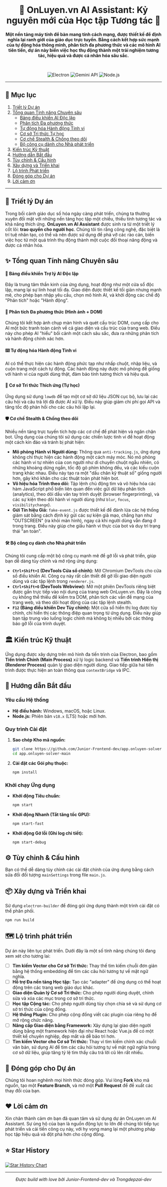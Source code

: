 <div align="center">
  <br/>
  <h1>🚀 OnLuyen.vn AI Assistant: Kỷ nguyên mới của Học tập Tương tác 🚀</h1>
  <p>
    <strong>Một nền tảng máy tính để bàn mang tính cách mạng, được thiết kế để định nghĩa lại ranh giới của giáo dục trực tuyến. Bằng cách kết hợp sức mạnh của tự động hóa thông minh, phân tích đa phương thức và các mô hình AI tiên tiến, dự án này biến việc học thụ động thành một trải nghiệm tương tác, hiệu quả và được cá nhân hóa sâu sắc.</strong>
  </p>
  <br/>
  <p>
    <img src="https://img.shields.io/badge/Electron-^27.0.0-47848F?style=for-the-badge&logo=electron" alt="Electron">
    <img src="https://img.shields.io/badge/Google-Gemini_API-8A2BE2?style=for-the-badge&logo=google" alt="Gemini API">
    <img src="https://img.shields.io/badge/Node.js-LTS-339933?style=for-the-badge&logo=node.js" alt="Node.js">
  </p>
</div>

---

## 📜 Mục lục

1.  [Triết lý Dự án](#-triết-lý-dự-án)
2.  [Tổng quan Tính năng Chuyên sâu](#-tổng-quan-tính-năng-chuyên-sâu)
    *   [Bảng điều khiển AI Độc lập](#-bảng-điều-khiển-trợ-lý-ai-độc-lập)
    *   [Phân tích Đa phương thức](#-phân-tích-đa-phương-thức-hình-ảnh--dom)
    *   [Tự động hóa Hành động Tinh vi](#️-tự-động-hóa-hành-động-tinh-vi)
    *   [Cơ sở Tri thức Tự học](#-cơ-sở-tri-thức-thích-ứng-tự-học)
    *   [Cơ chế Stealth & Chống theo dõi](#-cơ-chế-stealth--chống-theo-dõi)
    *   [Bộ công cụ dành cho Nhà phát triển](#-bộ-công-cụ-dành-cho-nhà-phát-triển)
3.  [Kiến trúc Kỹ thuật](#-kiến-trúc-kỹ-thuật)
4.  [Hướng dẫn Bắt đầu](#-hướng-dẫn-bắt-đầu)
5.  [Tùy chỉnh & Cấu hình](#️-tùy-chỉnh--cấu-hình)
6.  [Xây dựng và Triển khai](#-xây-dựng-và-triển-khai)
7.  [Lộ trình Phát triển](#-lộ-trình-phát-triển)
8.  [Đóng góp cho Dự án](#-đóng-góp-cho-dự-án)
9.  [Lời cảm ơn](#-lời-cảm-ơn)

---

## 🔭 Triết lý Dự án

Trong bối cảnh giáo dục số hóa ngày càng phát triển, chúng ta thường xuyên đối mặt với những nền tảng học tập một chiều, thiếu tính tương tác và khả năng thích ứng. **OnLuyen.vn AI Assistant** được sinh ra từ một triết lý cốt lõi: **trao quyền cho người học**. Chúng tôi tin rằng công nghệ, đặc biệt là trí tuệ nhân tạo, có thể và nên được sử dụng để phá vỡ các rào cản, biến việc học từ một quá trình thụ động thành một cuộc đối thoại năng động và được cá nhân hóa.

## ✨ Tổng quan Tính năng Chuyên sâu

#### 🤖 Bảng điều khiển Trợ lý AI Độc lập

Đây là trung tâm thần kinh của ứng dụng, hoạt động như một cửa sổ độc lập, mang lại sự linh hoạt tối đa. Giao diện được thiết kế tối giản nhưng mạnh mẽ, cho phép bạn nhập yêu cầu, chọn mô hình AI, và khởi động các chế độ "Phân tích" hoặc "Hành động".

#### 📸 Phân tích Đa phương thức (Hình ảnh + DOM)

Chúng tôi kết hợp ảnh chụp màn hình và quét cấu trúc DOM, cung cấp cho AI một bức tranh toàn cảnh về cả giao diện và cấu trúc của trang web. Điều này cho phép AI "hiểu" bối cảnh một cách sâu sắc, đưa ra những phân tích và hành động chính xác hơn.

#### ⌨️ Tự động hóa Hành động Tinh vi

AI có thể thực hiện các hành động phức tạp như nhấp chuột, nhập liệu, và cuộn trang một cách tự động. Các hành động này được mô phỏng để giống với hành vi của người dùng thật, đảm bảo tính tương thích và hiệu quả.

#### 🧠 Cơ sở Tri thức Thích ứng (Tự học)

Ứng dụng sử dụng `lowdb` để tạo một cơ sở dữ liệu JSON cục bộ, lưu lại các câu hỏi và câu trả lời đã được AI xử lý. Điều này giúp giảm chi phí gọi API và tăng tốc độ phản hồi cho các câu hỏi lặp lại.

#### 🛡️ Cơ chế Stealth & Chống theo dõi

Nhiều nền tảng trực tuyến tích hợp các cơ chế để phát hiện và ngăn chặn bot. Ứng dụng của chúng tôi sử dụng các chiến lược tinh vi để hoạt động một cách kín đáo và tránh bị phát hiện:

*   **Mô phỏng Hành vi Người dùng:** Thông qua `anti-tracking.js`, ứng dụng không chỉ thực hiện các hành động một cách máy móc. Nó mô phỏng các hành vi tự nhiên của con người như di chuyển chuột ngẫu nhiên, có những khoảng dừng ngắn, tốc độ gõ phím không đều, và các kiểu cuộn trang khác nhau. Điều này tạo ra một "dấu chân kỹ thuật số" giống người hơn, gây khó khăn cho các thuật toán phát hiện bot.
*   **Vô hiệu hóa Trình theo dõi:** Tập lệnh chủ động tìm và vô hiệu hóa các hàm JavaScript phổ biến liên quan đến việc gửi dữ liệu phân tích (analytics), theo dõi dấu vân tay trình duyệt (browser fingerprinting), và các sự kiện theo dõi hành vi người dùng (như `blur`, `focus`, `visibilitychange`).
*   **Gửi Tín hiệu Giả:** `fake-event.js` được thiết kế để đánh lừa các hệ thống giám sát bằng cách định kỳ gửi các sự kiện giả mạo, chẳng hạn như "OUTSCREEN" (ra khỏi màn hình), ngay cả khi người dùng vẫn đang ở trong trang. Điều này giúp che giấu hành vi thực của bot và duy trì trạng thái "an toàn".

#### 🛠️ Bộ công cụ dành cho Nhà phát triển

Chúng tôi cung cấp một bộ công cụ mạnh mẽ để gỡ lỗi và phát triển, giúp bạn dễ dàng tùy chỉnh và mở rộng ứng dụng:

*   **`Ctrl+Shift+I` (DevTools Cửa sổ chính):** Mở Chromium DevTools cho cửa sổ điều khiển AI. Công cụ này rất cần thiết để gỡ lỗi giao diện người dùng và các tập lệnh trong `renderer.js`.
*   **`Ctrl+Shift+O` (DevTools Webview):** Mở một phiên DevTools riêng biệt được gắn trực tiếp vào nội dung của trang web OnLuyen.vn. Đây là công cụ không thể thiếu để kiểm tra DOM, phân tích các vấn đề mạng của trang web, và theo dõi hoạt động của các tập lệnh stealth.
*   **`F12` (Bảng điều khiển Dev Tùy chỉnh):** Một cửa sổ hiển thị log được tùy chỉnh, chỉ hiển thị các thông điệp quan trọng từ ứng dụng. Điều này giúp bạn tập trung vào luồng logic chính mà không bị nhiễu bởi các thông báo gỡ lỗi của trình duyệt.

## 🏛️ Kiến trúc Kỹ thuật

Ứng dụng được xây dựng trên mô hình đa tiến trình của Electron, bao gồm **Tiến trình Chính (Main Process)** xử lý logic backend và **Tiến trình Hiển thị (Renderer Process)** quản lý giao diện người dùng. Giao tiếp giữa hai tiến trình được thực hiện an toàn thông qua `contextBridge` và IPC.

## 🚀 Hướng dẫn Bắt đầu

### Yêu cầu Hệ thống

*   **Hệ điều hành:** Windows, macOS, hoặc Linux.
*   **Node.js:** Phiên bản `v18.x` (LTS) hoặc mới hơn.

### Quy trình Cài đặt

1.  **Sao chép Kho mã nguồn:**
    ```bash
    git clone https://github.com/Junior-Frontend-dev/app.onluyen-solver
    cd app.onluyen-solver-main
    ```

2.  **Cài đặt các Gói phụ thuộc:**
    ```bash
    npm install
    ```

### Khởi chạy Ứng dụng

*   **Khởi động Tiêu chuẩn:**
    ```bash
    npm start
    ```
*   **Khởi động Nhanh (Tắt tăng tốc GPU):**
    ```bash
    npm start-fast
    ```
*   **Khởi động Gỡ lỗi (Ghi log chi tiết):**
    ```bash
    npm start-debug
    ```

## ⚙️ Tùy chỉnh & Cấu hình

Bạn có thể dễ dàng tùy chỉnh các cài đặt chính của ứng dụng bằng cách sửa đổi đối tượng `mainSettings` trong file `main.js`.

## 📦 Xây dựng và Triển khai

Sử dụng `electron-builder` để đóng gói ứng dụng thành một trình cài đặt có thể phân phối.

```bash
npm run build
```

## 🗺️ Lộ trình phát triển

Dự án này liên tục phát triển. Dưới đây là một số tính năng chúng tôi đang xem xét cho tương lai:

*   [ ] **Tìm kiếm Vector cho Cơ sở Tri thức:** Thay thế tìm kiếm chuỗi đơn giản bằng hệ thống embedding để tìm các câu hỏi tương tự về mặt ngữ nghĩa.
*   [ ] **Hỗ trợ Đa nền tảng Học tập:** Tạo các "adapter" để ứng dụng có thể hoạt động trên các trang web giáo dục khác.
*   [ ] **Giao diện Quản lý Cơ sở Tri thức:** Cho phép người dùng duyệt, chỉnh sửa và xóa các mục trong cơ sở tri thức.
*   [ ] **Học tập Cộng tác:** Cho phép người dùng tùy chọn chia sẻ và sử dụng cơ sở tri thức của cộng đồng.
*   [ ] **Hệ thống Plugin:** Cho phép cộng đồng viết các plugin của riêng họ để mở rộng chức năng.
*   [ ] **Nâng cấp Giao diện bằng Framework:** Xây dựng lại giao diện người dùng bằng một framework hiện đại như React hoặc Vue.js để có một thiết kế chuyên nghiệp, đẹp mắt và dễ bảo trì hơn.
*   [ ] **Tìm kiếm Vector cho Cơ sở Tri thức:** Thay vì tìm kiếm chính xác chuỗi văn bản, sử dụng AI để tìm các câu hỏi tương tự về mặt ngữ nghĩa trong cơ sở dữ liệu, giúp tăng tỷ lệ tìm thấy câu trả lời cũ lên rất nhiều.
## 🤝 Đóng góp cho Dự án

Chúng tôi hoan nghênh mọi hình thức đóng góp. Vui lòng **Fork** kho mã nguồn, tạo một **Feature Branch**, và mở một **Pull Request** để đề xuất các thay đổi của bạn.

## ❤️ Lời cảm ơn

Xin chân thành cảm ơn bạn đã quan tâm và sử dụng dự án OnLuyen.vn AI Assistant. Sự ủng hộ của bạn là nguồn động lực to lớn để chúng tôi tiếp tục phát triển và cải tiến công cụ này, với hy vọng mang lại một phương pháp học tập hiệu quả và đột phá hơn cho cộng đồng.

## ⭐ Star History

[![Star History Chart](https://api.star-history.com/svg?repos=Junior-Frontend-dev/app.onluyen-solver&type=Date)](https://www.star-history.com/#Junior-Frontend-dev/app.onluyen-solver&Date)

---
<div align="center">
  <em>Được build with love bởi Junior-Frontend-dev và Trongdepzai-dev</em>
</div>
